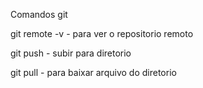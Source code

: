 Comandos git

git remote -v - para ver o repositorio remoto

git push - subir para diretorio

git pull - para baixar arquivo do diretorio
